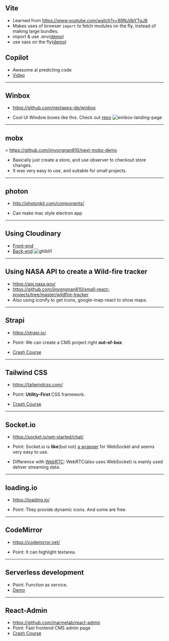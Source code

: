 ## Vite

- Learned from https://www.youtube.com/watch?v=89NJdbYTgJ8
- Makes uses of browser `import` to fetch modules on the fly, instead of making large bundles.
- import & use .env([demo](https://github.com/jinyongnan810/intresting-projects/commit/87079ab69aa6048a8fe704e327e85ec8d32b9368))
- use sass on the fly([demo](https://github.com/jinyongnan810/intresting-projects/commit/bd2a40d3b6e5e28cffba1e1794c3e5a6a2955eb7))

## Copilot

- Awesome ai predicting code
- [Video](https://www.youtube.com/watch?v=DeO7xLXORpY)

---

## Winbox

- https://github.com/nextapps-de/winbox

- Cool UI Window boxes like this. Check out [repo](https://github.com/jinyongnan810/jinyongnan810.github.io/tree/master/Vanilla/Winbox-Landing-Page)
  ![winbox-landing-page](https://res.cloudinary.com/dsiz9ikkt/image/upload/v1622257148/bfxya0b5mq03x1revlsi.png)

---

## mobx

= https://github.com/jinyongnan810/next-mobx-demo

- Basically just create a store, and use observer to checkout store changes.
- It was very easy to use, and suitable for small projects.

---

## photon

- http://photonkit.com/components/

- Can make mac style electron app

---

## Using Cloudinary

- [Front-end](https://github.com/jinyongnan810/mymemo-2-frontend/blob/8349263e42c6e7d8501f6953436f14c2ae6ff50f/src/components/layout/FileUploader.js)
- [Back-end](https://github.com/jinyongnan810/mymemo-2/blob/master/api/memo/controllers/upload.js)
  ![ghibli1](https://res.cloudinary.com/dsiz9ikkt/image/upload/v1609504285/bfymbxi1xez9bvs0clav.jpg)

---

## Using NASA API to create a Wild-fire tracker

- https://api.nasa.gov/
- https://github.com/jinyongnan810/small-react-projects/tree/master/wildfire-tracker
- Also using iconify to get icons, google-map-react to show maps.

---

## Strapi

- https://strapi.io/

- Point: We can create a CMS project right **out-of-box**.
- [Crash Course](https://www.youtube.com/watch?v=6FnwAbd2SDY)

---

## Tailwind CSS

- https://tailwindcss.com/

- Point: **Utility-First** CSS framework.
- [Crash Course](https://www.youtube.com/watch?v=UBOj6rqRUME)

---

## Socket.io

- https://socket.io/get-started/chat/

- Point: Socket.io is **like**(but not) [a wrapper](https://socket.io/docs/) for WebSocket and seems very easy to use.
- Difference with [WebRTC](https://webrtc.org/): WebRTC(also uses WebSocket) is mainly used deliver streaming data.

---

## loading.io

- https://loading.io/

- Point: They provide dynamic icons. And some are free.

---

## CodeMirror

- https://codemirror.net/

- Point: It can highlight textarea.

---

## Serverless development

- Point: Function as service.
- [Demo](https://kentcdodds.com/blog/super-simple-start-to-serverless)

---

## React-Admin

- https://github.com/marmelab/react-admin
- Point: Fast frontend CMS admin page
- [Crash Course](https://www.youtube.com/watch?v=HRmdj-HpJyE)
